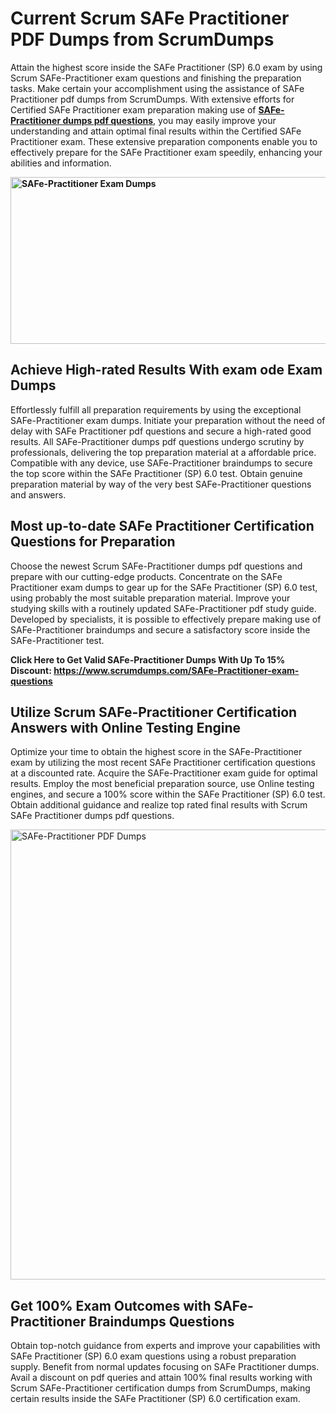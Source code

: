 <h1><strong>Current Scrum SAFe Practitioner PDF Dumps from ScrumDumps</strong></h1>
<p>Attain the highest score inside the SAFe Practitioner (SP) 6.0 exam by using Scrum SAFe-Practitioner exam questions and finishing the preparation tasks. Make certain your accomplishment using the assistance of SAFe Practitioner pdf dumps from ScrumDumps. With extensive efforts for Certified SAFe Practitioner exam preparation making use of <strong><a href="https://www.scrumdumps.com/SAFe-Practitioner-exam-questions">SAFe-Practitioner dumps pdf questions</a></strong>, you may easily improve your understanding and attain optimal final results within the Certified SAFe Practitioner exam. These extensive preparation components enable you to effectively prepare for the SAFe Practitioner exam speedily, enhancing your abilities and information.</p>
<p><strong><img src="https://i.ibb.co/8bjQb49/Copy-of-Cleaning-service-banner-Made-with-Poster-My-Wall-2.jpg" alt="SAFe-Practitioner Exam Dumps" width="800" height="267" /></strong></p>
<h2><strong>Achieve High-rated Results With exam ode Exam Dumps</strong></h2>
<p>Effortlessly fulfill all preparation requirements by using the exceptional SAFe-Practitioner exam dumps. Initiate your preparation without the need of delay with SAFe Practitioner pdf questions and secure a high-rated good results. All SAFe-Practitioner dumps pdf questions undergo scrutiny by professionals, delivering the top preparation material at a affordable price. Compatible with any device, use SAFe-Practitioner braindumps to secure the top score within the SAFe Practitioner (SP) 6.0 test. Obtain genuine preparation material by way of the very best SAFe-Practitioner questions and answers.</p>
<h2><strong>Most up-to-date SAFe Practitioner Certification Questions for Preparation</strong></h2>
<p>Choose the newest Scrum SAFe-Practitioner dumps pdf questions and prepare with our cutting-edge products. Concentrate on the SAFe Practitioner exam dumps to gear up for the SAFe Practitioner (SP) 6.0 test, using probably the most suitable preparation material. Improve your studying skills with a routinely updated SAFe-Practitioner pdf study guide. Developed by specialists, it is possible to effectively prepare making use of SAFe-Practitioner braindumps and secure a satisfactory score inside the SAFe-Practitioner test.</p>
<p><strong>Click Here to Get Valid SAFe-Practitioner Dumps With Up To 15% Discount: <a href="https://www.scrumdumps.com/SAFe-Practitioner-exam-questions">https://www.scrumdumps.com/SAFe-Practitioner-exam-questions</a></strong></p>
<h2><strong>Utilize Scrum SAFe-Practitioner Certification Answers with Online Testing Engine</strong></h2>
<p>Optimize your time to obtain the highest score in the SAFe-Practitioner exam by utilizing the most recent SAFe Practitioner certification questions at a discounted rate. Acquire the SAFe-Practitioner exam guide for optimal results. Employ the most beneficial preparation source, use Online testing engines, and secure a 100% score within the SAFe Practitioner (SP) 6.0 test. Obtain additional guidance and realize top rated final results with Scrum SAFe Practitioner dumps pdf questions.</p>
<p><a href="https://www.scrumdumps.com/SAFe-Practitioner-exam-questions"><img src="https://i.ibb.co/F3py0hR/Copy-of-Offer-Social-Media-Ad-Made-with-Poster-My-Wall.jpg" alt="SAFe-Practitioner PDF Dumps" width="720" height="" /></a></p>
<h2><strong>Get 100% Exam Outcomes with SAFe-Practitioner Braindumps Questions</strong></h2>
<p>Obtain top-notch guidance from experts and improve your capabilities with SAFe Practitioner (SP) 6.0 exam questions using a robust preparation supply. Benefit from normal updates focusing on SAFe Practitioner dumps. Avail a discount on pdf queries and attain 100% final results working with Scrum SAFe-Practitioner certification dumps from ScrumDumps, making certain results inside the SAFe Practitioner (SP) 6.0 certification exam.</p>

